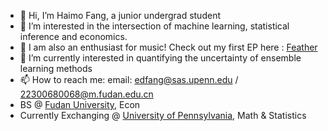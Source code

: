 - 👋 Hi, I’m Haimo Fang, a junior undergrad student
- 👀 I’m interested in the intersection of machine learning, statistical inference and economics.
- 🎸 I am also an enthusiast for music! Check out my first EP here : <a href="https://music.163.com/#/song?id=2615382212" style="text-decoration: underline;">Feather</a>
- 🌱 I’m currently interested in quantifying the uncertainty of ensemble learning methods
- 📫 How to reach me: email: edfang@sas.upenn.edu / 22300680068@m.fudan.edu.cn
- BS @ <a href="https://www.fudan.edu.cn/" style="text-decoration: underline;">Fudan University</a>, Econ</br>
- Currently Exchanging @ <a href="https://upenn.edu/" style="text-decoration: underline;">University of Pennsylvania</a>, Math & Statistics
  

<!---
Fangbaixiangmomo/Fangbaixiangmomo is a ✨ special ✨ repository because its `README.md` (this file) appears on your GitHub profile.
You can click the Preview link to take a look at your changes.
--->
